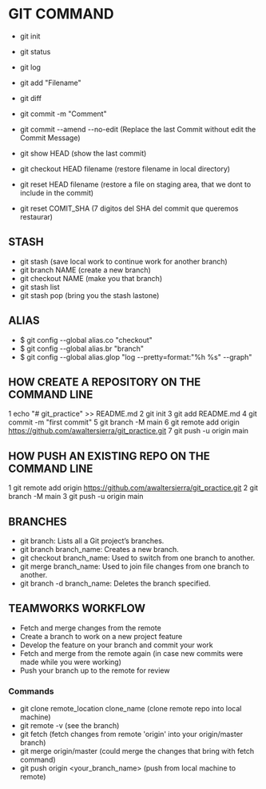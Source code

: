# GIT COMMAND

- git init
- git status
- git log
- git add "Filename"
- git diff
- git commit -m "Comment"
- git commit --amend --no-edit (Replace the last Commit without edit the Commit Message)
- git show HEAD (show the last commit)
- git checkout HEAD filename (restore filename in local directory)

- git reset HEAD filename (restore a file on staging area, that we dont to include in the commit)
- git reset COMIT_SHA (7 digitos del SHA del commit que queremos restaurar)

## STASH
- git stash (save local work to continue work for another branch)
- git branch NAME (create a new branch)
- git checkout NAME (make you that branch)
- git stash list 
- git stash pop (bring you the stash lastone)

## ALIAS

+ $ git config --global alias.co "checkout"
+ $ git config --global alias.br "branch"
+ $ git config --global alias.glop "log --pretty=format:"%h %s" --graph"

## HOW CREATE A REPOSITORY ON THE COMMAND LINE

1 echo "# git_practice" >> README.md
2 git init
3 git add README.md
4 git commit -m "first commit"
5 git branch -M main
6 git remote add origin https://github.com/awaltersierra/git_practice.git
7 git push -u origin main

## HOW PUSH AN EXISTING REPO ON THE COMMAND LINE

1 git remote add origin https://github.com/awaltersierra/git_practice.git
2 git branch -M main
3 git push -u origin main

## BRANCHES
+ git branch: Lists all a Git project’s branches.
+ git branch branch_name: Creates a new branch.
+ git checkout branch_name: Used to switch from one branch to another.
+ git merge branch_name: Used to join file changes from one branch to another.
+ git branch -d branch_name: Deletes the branch specified.

## TEAMWORKS WORKFLOW

+ Fetch and merge changes from the remote
+ Create a branch to work on a new project feature
+ Develop the feature on your branch and commit your work
+ Fetch and merge from the remote again (in case new commits were made while you were working)
+ Push your branch up to the remote for review

### Commands

+ git clone remote_location clone_name (clone remote repo into local machine)
+ git remote -v (see the branch)
+ git fetch (fetch changes from remote 'origin' into your origin/master branch)
+ git merge origin/master (could merge the changes that bring with fetch command)
+ git push origin <your_branch_name> (push  from local machine to remote)

